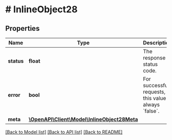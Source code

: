 # # InlineObject28

## Properties

Name | Type | Description | Notes
------------ | ------------- | ------------- | -------------
**status** | **float** | The response status code. |
**error** | **bool** | For successful requests, this value is always &#x60;false&#x60;. |
**meta** | [**\OpenAPI\Client\Model\InlineObject28Meta**](InlineObject28Meta.md) |  |

[[Back to Model list]](../../README.md#models) [[Back to API list]](../../README.md#endpoints) [[Back to README]](../../README.md)
